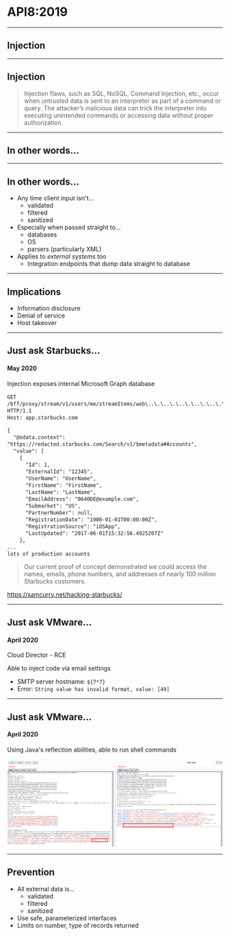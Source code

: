 # API8:2019
---
## Injection

-----

## Injection

> Injection flaws, such as SQL, NoSQL, Command Injection, etc., occur when untrusted data is sent to an interpreter as part of a command or query. The attacker’s malicious data can trick the interpreter into executing unintended commands or accessing data without proper authorization.

-----

## In other words...

<!-- Little Bobby Tables -->

-----

## In other words...

- Any time client input isn't...
  - validated
  - filtered
  - sanitized
- Especially when passed straight to...
  - databases 
  - OS
  - parsers (particularly XML)
- Applies to _external systems_ too
  - Integration endpoints that dump data straight to database

-----

## Implications

- Information disclosure
- Denial of service
- Host takeover

-----

## Just ask Starbucks...
#### May 2020

Injection exposes internal Microsoft Graph database

```
GET /bff/proxy/stream/v1/users/me/streamItems/web\..\.\..\.\..\.\..\.\..\.\..\.\search\v1\Accounts\ HTTP/1.1
Host: app.starbucks.com
```

```
{
  "@odata.context": "https://redacted.starbucks.com/Search/v1/$metadata#Accounts",
  "value": [
    {
      "Id": 1,
      "ExternalId": "12345",
      "UserName": "UserName",
      "FirstName": "FirstName",
      "LastName": "LastName",
      "EmailAddress": "0640DE@example.com",
      "Submarket": "US",
      "PartnerNumber": null,
      "RegistrationDate": "1900-01-01T00:00:00Z",
      "RegistrationSource": "iOSApp",
      "LastUpdated": "2017-06-01T15:32:56.4925207Z"
    },
...
lots of production accounts
```

> Our current proof of concept demonstrated we could access the names, emails, phone numbers, and addresses of nearly 100 million Starbucks customers.

https://samcurry.net/hacking-starbucks/

-----

## Just ask VMware...
#### April 2020

Cloud Director - RCE

Able to inject code via email settings
- SMTP server hostname: `${7*7}`
- Error: `String value has invalid format, value: [49]`

-----

## Just ask VMware...
#### April 2020

Using Java's reflection abilities, able to run shell commands

![burp](img/api8/rce-vmware.png)

-----

## Prevention

- All external data is...
  - validated
  - filtered
  - sanitized
- Use safe, parameterized interfaces
- Limits on number, type of records returned
